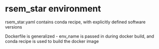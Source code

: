 # rsem_star environment

rsem_star.yaml contains conda recipe, with explicitly defined software versions

Dockerfile is generalized - env_name is passed in during docker build, and conda recipe is used to build the docker image
